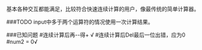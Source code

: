 
基本各种交互都能满足，比较符合快速连续计算的用户，像最传统的简单计算器。

###TODO
input中多于两个运算符的情况使用一次计算结果。


###已知问题
#连续计算后再--得+ √
#连续计算后Del最后一位出错，应为0
#num2 = 0√
